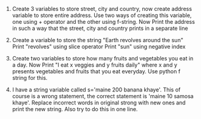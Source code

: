 1. Create 3 variables to store street, city and country, now create address variable to store entire address. Use two ways of creating this variable, one using + operator and the other using f-string. 
Now Print the address in such a way that the street, city and country prints in a separate line

2. Create a variable to store the string "Earth revolves around the sun"
Print "revolves" using slice operator
Print "sun" using negative index

3. Create two variables to store how many fruits and vegetables you eat in a day. Now Print "I eat x veggies and y fruits daily" where x and y presents vegetables and fruits that you eat everyday. Use python f string for this.

4. I have a string variable called s='maine 200 banana khaye'. This of course is a wrong statement, the correct statement is 'maine 10 samosa khaye'. Replace incorrect words in original strong with new ones and print the new string. Also try to do this in one line.